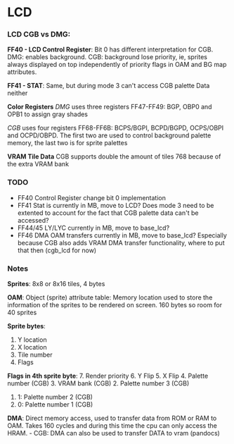 # LCD 

### LCD CGB vs DMG:
**FF40 - LCD Control Register**:
Bit 0 has different interpretation for CGB. DMG: enables background. CGB: background lose priority, ie, sprites always displayed on top independently of priority flags in OAM and BG map attributes.

**FF41 - STAT**:
Same, but during mode 3 can't access CGB palette Data neither

**Color Registers**
*DMG* uses three registers FF47-FF49: BGP, OBP0 and OPB1 to assign gray shades

*CGB* uses four registers FF68-FF6B: BCPS/BGPI, BCPD/BGPD, OCPS/OBPI and OCPD/OBPD. The first two are used to control background palette memory, the last two is for sprite palettes

**VRAM Tile Data**
CGB supports double the amount of tiles 768 because of the extra VRAM bank

### TODO
- FF40 Control Register change bit 0 implementation
- FF41 Stat is currently in MB, move to LCD? Does mode 3 need to be extented to account for the fact that CGB palette data can't be accessed?
- FF44/45 LY/LYC currently in MB, move to base_lcd?
- FF46 DMA OAM transfers currently in MB, move to base_lcd? Especially because CGB also adds VRAM DMA transfer functionality, where to put that then (cgb_lcd for now) 

### Notes
**Sprites**: 8x8 or 8x16 tiles, 4 bytes

**OAM**: Object (sprite) attribute table: Memory location used to store the information of the sprites to be rendered on screen. 160 bytes so room for 40 sprites

**Sprite bytes**:
1. Y location
2. X location
3. Tile number
4. Flags

**Flags in 4th sprite byte**:
7. Render priority
6. Y Flip
5. X Flip
4. Palette number (CGB)
3. VRAM bank (CGB)
2. Palette number 3 (CGB)
1. 1: Palette number 2 (CGB)
0. 0: Palette number 1 (CGB)

**DMA**: Direct memory access, used to transfer data from ROM or RAM to OAM. Takes 160 cycles and during this time the cpu can only access the HRAM. 
    - CGB: DMA can also be used to transfer DATA to vram (pandocs)


